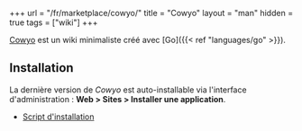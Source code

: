 +++
url = "/fr/marketplace/cowyo/"
title = "Cowyo"
layout = "man"
hidden = true
tags = ["wiki"]
+++

[Cowyo](https://github.com/schollz/cowyo) est un wiki minimaliste créé avec [Go]({{< ref "languages/go" >}}).

## Installation

La dernière version de *Cowyo* est auto-installable via l'interface d'administration : **Web > Sites > Installer une application**.

- [Script d'installation](https://admin.alwaysdata.com/site/application/script/155/detail/)
